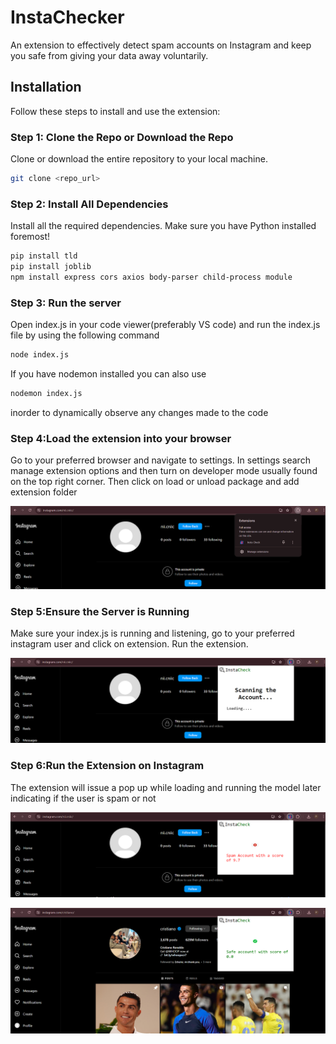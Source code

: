 # InstaChecker

An extension to effectively detect spam accounts on Instagram and keep you safe from giving your data away voluntarily.

## Installation

Follow these steps to install and use the extension:

### Step 1: Clone the Repo or Download the Repo

Clone or download the entire repository to your local machine.

```bash
git clone <repo_url>
```

### Step 2: Install All Dependencies
Install all the required dependencies. Make sure you have Python installed foremost!
```bash
pip install tld
pip install joblib
npm install express cors axios body-parser child-process module
```
### Step 3: Run the server
Open index.js in your code viewer(preferably VS code) and run the index.js file by using the following command
```bash
node index.js
```
If you have nodemon installed you can also use 
```bash
nodemon index.js
```
inorder to dynamically observe any changes made to the code

### Step 4:Load the extension into your browser
Go to your preferred browser and navigate to settings. In settings search manage extension options and then turn on developer mode usually found on the top right corner. Then click on load or unload package and add extension folder 

![extension](./assests/extension.png)
<br>
### Step 5:Ensure the Server is Running
Make sure your index.js is running and listening, go to your preferred instagram user and click on extension. Run the extension.

![running](./assests/running.png)

### Step 6:Run the Extension on Instagram
The extension will issue a pop up while loading and running the model later indicating if the user is spam or not

![spam](./assests/spam.png)

![notspam](./assests/notspam.png)
